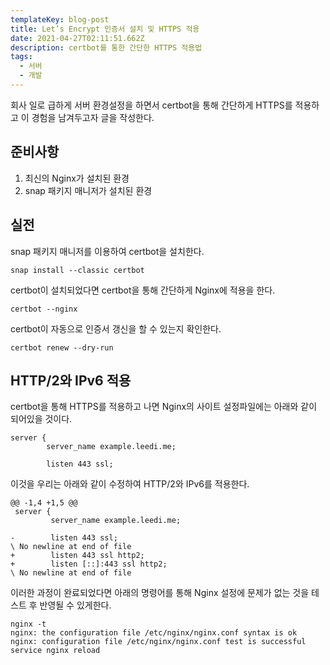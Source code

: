 ```yaml
---
templateKey: blog-post
title: Let’s Encrypt 인증서 설치 및 HTTPS 적용
date: 2021-04-27T02:11:51.662Z
description: certbot를 통한 간단한 HTTPS 적용법
tags:
  - 서버
  - 개발
---
```

회사 일로 급하게 서버 환경설정을 하면서 certbot을 통해 간단하게 HTTPS를 적용하고 이 경험을 남겨두고자 글을 작성한다.

## 준비사항

1. 최신의 Nginx가 설치된 환경
2. snap 패키지 매니저가 설치된 환경

## 실전

snap 패키지 매니저를 이용하여 certbot을 설치한다.

```shell
snap install --classic certbot
```

certbot이 설치되었다면 certbot을 통해 간단하게 Nginx에 적용을 한다.

```shell
certbot --nginx
```

certbot이 자동으로 인증서 갱신을 할 수 있는지 확인한다.

```shell
certbot renew --dry-run
```

## HTTP/2와 IPv6 적용

certbot을 통해 HTTPS를 적용하고 나면 Nginx의 사이트 설정파일에는 아래와 같이 되어있을 것이다.

```nginx
server {
        server_name example.leedi.me;
  
        listen 443 ssl;
```

이것을 우리는 아래와 같이 수정하여 HTTP/2와 IPv6를 적용한다.

```diff-nginx
@@ -1,4 +1,5 @@
 server {
         server_name example.leedi.me;
 
-        listen 443 ssl;
\ No newline at end of file
+        listen 443 ssl http2;
+        listen [::]:443 ssl http2;
\ No newline at end of file

```

이러한 과정이 완료되었다면 아래의 명령어를 통해 Nginx 설정에 문제가 없는 것을 테스트 후 반영될 수 있게한다. 

```shell{outputLines: 2-3}
nginx -t
nginx: the configuration file /etc/nginx/nginx.conf syntax is ok
nginx: configuration file /etc/nginx/nginx.conf test is successful
service nginx reload
```